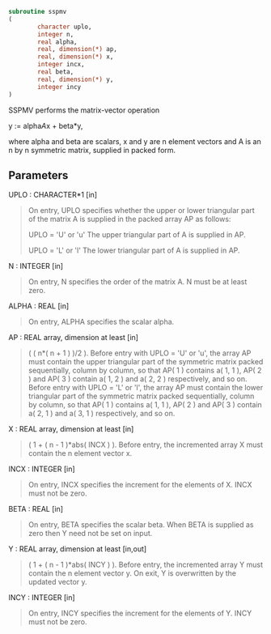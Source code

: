 ```fortran
subroutine sspmv
(
        character uplo,
        integer n,
        real alpha,
        real, dimension(*) ap,
        real, dimension(*) x,
        integer incx,
        real beta,
        real, dimension(*) y,
        integer incy
)
```

SSPMV  performs the matrix-vector operation

y := alpha*A*x + beta*y,

where alpha and beta are scalars, x and y are n element vectors and
A is an n by n symmetric matrix, supplied in packed form.

## Parameters
UPLO : CHARACTER*1 [in]
> On entry, UPLO specifies whether the upper or lower
> triangular part of the matrix A is supplied in the packed
> array AP as follows:
> 
> UPLO = 'U' or 'u'   The upper triangular part of A is
> supplied in AP.
> 
> UPLO = 'L' or 'l'   The lower triangular part of A is
> supplied in AP.

N : INTEGER [in]
> On entry, N specifies the order of the matrix A.
> N must be at least zero.

ALPHA : REAL [in]
> On entry, ALPHA specifies the scalar alpha.

AP : REAL array, dimension at least [in]
> ( ( n*( n + 1 ) )/2 ).
> Before entry with UPLO = 'U' or 'u', the array AP must
> contain the upper triangular part of the symmetric matrix
> packed sequentially, column by column, so that AP( 1 )
> contains a( 1, 1 ), AP( 2 ) and AP( 3 ) contain a( 1, 2 )
> and a( 2, 2 ) respectively, and so on.
> Before entry with UPLO = 'L' or 'l', the array AP must
> contain the lower triangular part of the symmetric matrix
> packed sequentially, column by column, so that AP( 1 )
> contains a( 1, 1 ), AP( 2 ) and AP( 3 ) contain a( 2, 1 )
> and a( 3, 1 ) respectively, and so on.

X : REAL array, dimension at least [in]
> ( 1 + ( n - 1 )*abs( INCX ) ).
> Before entry, the incremented array X must contain the n
> element vector x.

INCX : INTEGER [in]
> On entry, INCX specifies the increment for the elements of
> X. INCX must not be zero.

BETA : REAL [in]
> On entry, BETA specifies the scalar beta. When BETA is
> supplied as zero then Y need not be set on input.

Y : REAL array, dimension at least [in,out]
> ( 1 + ( n - 1 )*abs( INCY ) ).
> Before entry, the incremented array Y must contain the n
> element vector y. On exit, Y is overwritten by the updated
> vector y.

INCY : INTEGER [in]
> On entry, INCY specifies the increment for the elements of
> Y. INCY must not be zero.
